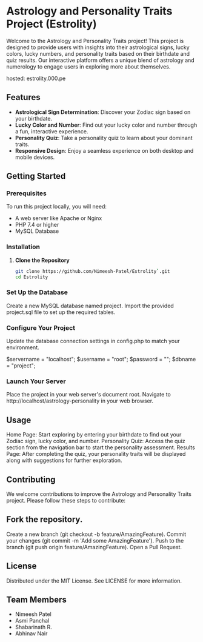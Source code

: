 # Astrology and Personality Traits Project (Estrolity)

Welcome to the Astrology and Personality Traits project! This project is designed to provide users with insights into their astrological signs, lucky colors, lucky numbers, and personality traits based on their birthdate and quiz results. Our interactive platform offers a unique blend of astrology and numerology to engage users in exploring more about themselves.

hosted: estrolity.000.pe

## Features

- **Astrological Sign Determination**: Discover your Zodiac sign based on your birthdate.
- **Lucky Color and Number**: Find out your lucky color and number through a fun, interactive experience.
- **Personality Quiz**: Take a personality quiz to learn about your dominant traits.
- **Responsive Design**: Enjoy a seamless experience on both desktop and mobile devices.

## Getting Started

### Prerequisites

To run this project locally, you will need:

- A web server like Apache or Nginx
- PHP 7.4 or higher
- MySQL Database

### Installation

1. **Clone the Repository**

   ```bash
   git clone https://github.com/Nimeesh-Patel/Estrolity`.git
   cd Estrolity

### Set Up the Database

Create a new MySQL database named project.
Import the provided project.sql file to set up the required tables.

### Configure Your Project

Update the database connection settings in config.php to match your environment.

$servername = "localhost";
$username = "root";
$password = "";
$dbname = "project";

### Launch Your Server

Place the project in your web server's document root.
Navigate to http://localhost/astrology-personality in your web browser.

## Usage
Home Page: Start exploring by entering your birthdate to find out your Zodiac sign, lucky color, and number.
Personality Quiz: Access the quiz section from the navigation bar to start the personality assessment.
Results Page: After completing the quiz, your personality traits will be displayed along with suggestions for further exploration.

## Contributing
We welcome contributions to improve the Astrology and Personality Traits project. Please follow these steps to contribute:

## Fork the repository.
Create a new branch (git checkout -b feature/AmazingFeature).
Commit your changes (git commit -m 'Add some AmazingFeature').
Push to the branch (git push origin feature/AmazingFeature).
Open a Pull Request.

## License
Distributed under the MIT License. See LICENSE for more information.

## Team Members

- Nimeesh Patel
- Asmi Panchal
- Shabarinath R.
- Abhinav Nair
